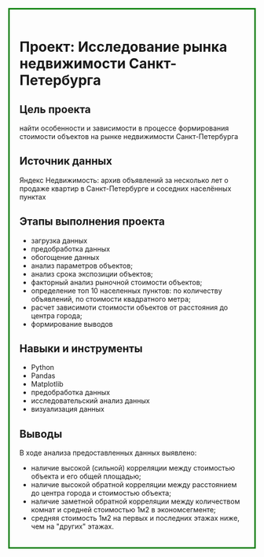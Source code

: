 <div style="border:solid green 3px; padding: 20px">
  
# Проект: Исследование рынка недвижимости Санкт-Петербурга

## Цель проекта
найти особенности и зависимости в процессе формирования стоимости объектов на рынке недвижимости Санкт-Петербурга 

## Источник данных
Яндекс Недвижимость: архив объявлений за несколько лет о продаже квартир в Санкт-Петербурге и соседних населённых пунктах

## Этапы выполнения проекта
- загрузка данных
- предобработка данных
- обогощение данных
- анализ параметров объектов;
- анализ срока экспозиции объектов;
- факторный анализ рыночной стоимости объектов;
- определение топ 10 населенных пунктов: по количеству объявлений, по стоимости квадратного метра;
- расчет зависимоти стоимости объектов от расстояния до центра города;
- формирование выводов

## Навыки и инструменты
* Python
* Pandas
* Matplotlib
* предобработка данных
* исследовательский анализ данных
* визуализация данных

## Выводы
В ходе анализа предоставленных данных выявлено:
* наличие высокой (сильной) корреляции между стоимостью объекта и его общей площадью;
* наличие высокой обратной корреляции между расстоянием до центра города и стоимостью объекта;
* наличие  заметной обратной корреляции между количеством комнат и средней стоимостью 1м2 в экономсегменте;
* средняя стоимость 1м2 на первых и последних этажах ниже, чем на "других" этажах.
</div>
